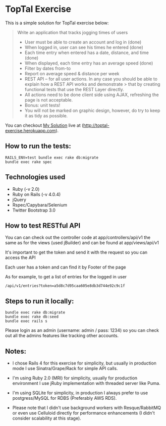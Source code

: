 TopTal Exercise
====

This is a simple solution for TopTal exercise below:

> Write an application that tracks jogging times of users
> - User must be able to create an account and log in (done)
> - When logged in, user can see his times he entered (done)
> - Each time entry when entered has a date, distance, and time (done)
> - When displayed, each time entry has an average speed (done)
> - Filter by dates from-to
> - Report on average speed & distance per week
> - REST API – for all user actions. In any case you should be able to explain how a REST API works and demonstrate > that by creating functional tests that use the REST Layer directly.
> - All actions need to be done client side using AJAX, refreshing the page is not acceptable.
> - Bonus: unit tests!
> - You will not be marked on graphic design, however, do try to keep it as tidy as possible. 


You can checkout [My Solution](http://toptal-exercise.herokuapp.com) live at (http://toptal-exercise.herokuapp.com).

How to run the tests:
---
    RAILS_ENV=test bundle exec rake db:migrate
    bundle exec rake spec

Technologies used
---

 - Ruby (-v 2.0)
 - Ruby on Rails (-v 4.0.4)
 - jQuery
 - Rspec/Capybara/Selenium
 - Twitter Bootstrap 3.0

How to test RESTful API
---

You can can check out the controller code at app/controllers/api/v1 the same as for the views (used jBuilder) and can be found at app/views/api/v1

It's important to get the token and send it with the request so you can access the API

Each user has a token and can find it by Footer of the page

As for example, to get a list of entries for the logged in user 

    /api/v1/entries?token=a5d8c7d95caa605e8db3d744e92c9c1f

Steps to run it locally:
---
    bundle exec rake db:migrate
    bundle exec rake db:seed
    bundle exec rails s

Please login as an admin (username: admin / pass: 1234) so you can check out all the admins features like tracking other accounts.

Notes:
---

- I chose Rails 4 for this exercise for simplicity, but usually in production mode I use Sinatra/Grape/Rack for simple API calls. 

- I'm using Ruby 2.0 (MRI) for simplicity, usually for production environment I use jRuby implementation with threaded server like Puma.

- I'm using SQLite for simplicity, in production I always prefer to use postgress/MySQL for RDBS (Preferably AWS RDS).

- Please note that I didn't use background workers with Resque/RabbitMQ or even use Celluloid directly for performance enhancements (I didn't consider scalability at this stage).

